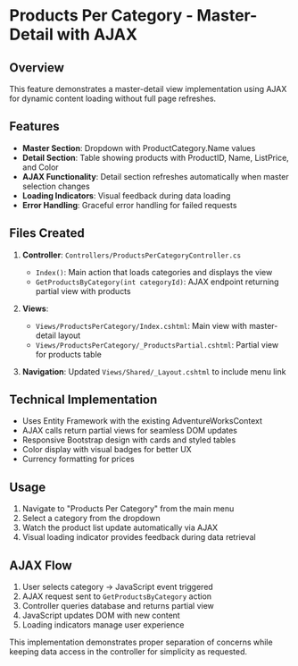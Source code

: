 # Products Per Category - Master-Detail with AJAX

## Overview
This feature demonstrates a master-detail view implementation using AJAX for dynamic content loading without full page refreshes.

## Features
- **Master Section**: Dropdown with ProductCategory.Name values
- **Detail Section**: Table showing products with ProductID, Name, ListPrice, and Color
- **AJAX Functionality**: Detail section refreshes automatically when master selection changes
- **Loading Indicators**: Visual feedback during data loading
- **Error Handling**: Graceful error handling for failed requests

## Files Created
1. **Controller**: `Controllers/ProductsPerCategoryController.cs`
   - `Index()`: Main action that loads categories and displays the view
   - `GetProductsByCategory(int categoryId)`: AJAX endpoint returning partial view with products

2. **Views**: 
   - `Views/ProductsPerCategory/Index.cshtml`: Main view with master-detail layout
   - `Views/ProductsPerCategory/_ProductsPartial.cshtml`: Partial view for products table

3. **Navigation**: Updated `Views/Shared/_Layout.cshtml` to include menu link

## Technical Implementation
- Uses Entity Framework with the existing AdventureWorksContext
- AJAX calls return partial views for seamless DOM updates  
- Responsive Bootstrap design with cards and styled tables
- Color display with visual badges for better UX
- Currency formatting for prices

## Usage
1. Navigate to "Products Per Category" from the main menu
2. Select a category from the dropdown
3. Watch the product list update automatically via AJAX
4. Visual loading indicator provides feedback during data retrieval

## AJAX Flow
1. User selects category → JavaScript event triggered
2. AJAX request sent to `GetProductsByCategory` action
3. Controller queries database and returns partial view
4. JavaScript updates DOM with new content
5. Loading indicators manage user experience

This implementation demonstrates proper separation of concerns while keeping data access in the controller for simplicity as requested.

